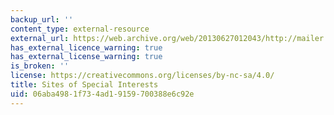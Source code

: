```yaml
---
backup_url: ''
content_type: external-resource
external_url: https://web.archive.org/web/20130627012043/http://mailer.fsu.edu/~flan/chinese/documents/chinese_sites.htm
has_external_licence_warning: true
has_external_license_warning: true
is_broken: ''
license: https://creativecommons.org/licenses/by-nc-sa/4.0/
title: Sites of Special Interests
uid: 06aba498-1f73-4ad1-9159-700388e6c92e
---
```

